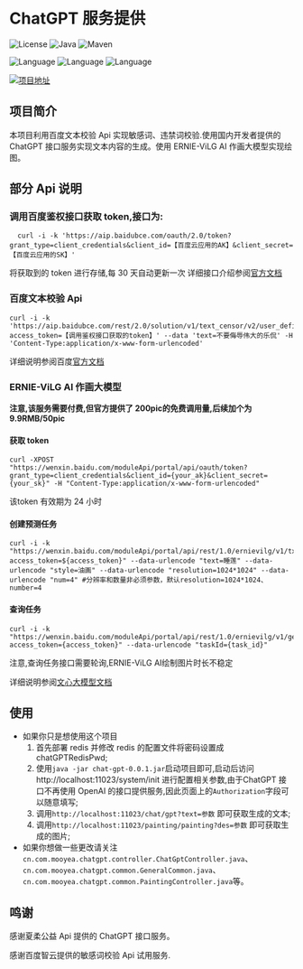 # ChatGPT 服务提供

![License](https://img.shields.io/badge/license-MIT-yellow)
![Java](https://img.shields.io/badge/Java-OpenJdk11+-<yellow>)
![Maven](https://img.shields.io/badge/Maven-3.x-<yellow>)

![Language](https://img.shields.io/badge/Language-Java-<yellow>)
![Language](https://img.shields.io/badge/Language-HTML-<yellow>)
![Language](https://img.shields.io/badge/Language-JavaScript-<yellow>)

[![项目地址](https://img.shields.io/badge/项目地址-GitHub-<yellow>)](https://github.com/Leemuyi/chat-gpt)
## 项目简介
本项目利用百度文本校验 Api 实现敏感词、违禁词校验.使用国内开发者提供的 ChatGPT 接口服务实现文本内容的生成。使用 ERNIE-ViLG AI 作画大模型实现绘图。

## 部分 Api 说明
### 调用百度鉴权接口获取 token,接口为:
```shell
  curl -i -k 'https://aip.baidubce.com/oauth/2.0/token?grant_type=client_credentials&client_id=【百度云应用的AK】&client_secret=【百度云应用的SK】'
 ```
将获取到的 token 进行存储,每 30 天自动更新一次
详细接口介绍参阅[官方文档](https://ai.baidu.com/ai-doc/REFERENCE/Ck3dwjhhu)
### 百度文本校验 Api
```shell
curl -i -k 'https://aip.baidubce.com/rest/2.0/solution/v1/text_censor/v2/user_defined?access_token=【调用鉴权接口获取的token】' --data 'text=不要侮辱伟大的乐侃' -H 'Content-Type:application/x-www-form-urlencoded'
```
详细说明参阅百度[官方文档](https://cloud.baidu.com/doc/ANTIPORN/s/Vk3h6xaga)
### ERNIE-ViLG AI 作画大模型

**注意,该服务需要付费,但官方提供了 200pic的免费调用量,后续加个为 9.9RMB/50pic**

#### 获取 token
```shell
curl -XPOST "https://wenxin.baidu.com/moduleApi/portal/api/oauth/token?grant_type=client_credentials&client_id={your_ak}&client_secret={your_sk}" -H "Content-Type:application/x-www-form-urlencoded"
```
该token 有效期为 24 小时
#### 创建预测任务
```shell
curl -i -k "https://wenxin.baidu.com/moduleApi/portal/api/rest/1.0/ernievilg/v1/txt2img?access_token=${access_token}" --data-urlencode "text=睡莲" --data-urlencode "style=油画" --data-urlencode "resolution=1024*1024" --data-urlencode "num=4" #分辨率和数量非必须参数，默认resolution=1024*1024、number=4
```
#### 查询任务
```shell
curl -i -k "https://wenxin.baidu.com/moduleApi/portal/api/rest/1.0/ernievilg/v1/getImg?access_token={access_token}" --data-urlencode "taskId={task_id}"
```
注意,查询任务接口需要轮询,ERNIE-ViLG AI绘制图片时长不稳定

详细说明参阅[文心大模型文档](https://wenxin.baidu.com/wenxin/docs#Pl6llwf92)
## 使用
- 如果你只是想使用这个项目
    1. 首先部署 redis 并修改 redis 的配置文件将密码设置成 chatGPTRedisPwd;
    2. 使用`java -jar chat-gpt-0.0.1.jar`启动项目即可,启动后访问 http://localhost:11023/system/init 进行配置相关参数,由于ChatGPT 接口不再使用 OpenAI 的接口提供服务,因此页面上的`Authorization`字段可以随意填写;
    3. 调用`http://localhost:11023/chat/gpt?text=参数` 即可获取生成的文本;
    4. 调用`http://localhost:11023/painting/painting?des=参数` 即可获取生成的图片;
- 如果你想做一些更改请关注`cn.com.mooyea.chatgpt.controller.ChatGptController.java`、`cn.com.mooyea.chatgpt.common.GeneralCommon.java`、`cn.com.mooyea.chatgpt.common.PaintingController.java`等。

## 鸣谢
感谢夏柔公益 Api 提供的 ChatGPT 接口服务。

感谢百度智云提供的敏感词校验 Api 试用服务.